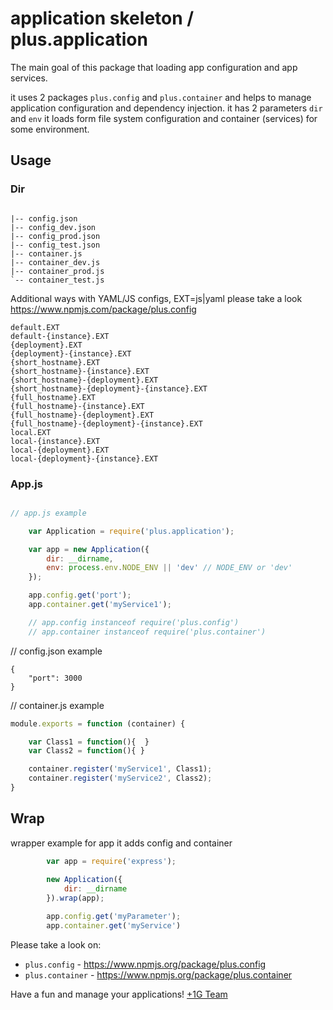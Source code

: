 # application skeleton / plus.application

The main goal of this package that loading app configuration and app services.

it uses 2 packages `plus.config` and `plus.container` and helps to manage application configuration and dependency injection.
it has 2 parameters `dir` and `env` it loads form file system configuration and container (services) for some environment.



## Usage

### Dir

```

|-- config.json
|-- config_dev.json
|-- config_prod.json
|-- config_test.json
|-- container.js
|-- container_dev.js
|-- container_prod.js
`-- container_test.js

```

Additional ways with YAML/JS configs, EXT=js|yaml
please take a look https://www.npmjs.com/package/plus.config

```
default.EXT
default-{instance}.EXT
{deployment}.EXT
{deployment}-{instance}.EXT
{short_hostname}.EXT
{short_hostname}-{instance}.EXT
{short_hostname}-{deployment}.EXT
{short_hostname}-{deployment}-{instance}.EXT
{full_hostname}.EXT
{full_hostname}-{instance}.EXT
{full_hostname}-{deployment}.EXT
{full_hostname}-{deployment}-{instance}.EXT
local.EXT
local-{instance}.EXT
local-{deployment}.EXT
local-{deployment}-{instance}.EXT
```

### App.js
```javascript

// app.js example

    var Application = require('plus.application');

    var app = new Application({
        dir: __dirname,
        env: process.env.NODE_ENV || 'dev' // NODE_ENV or 'dev'
    });

    app.config.get('port');
    app.container.get('myService1');

    // app.config instanceof require('plus.config')
    // app.container instanceof require('plus.container')

```


// config.json example
```
{
    "port": 3000
}
```

// container.js example
```javascript
module.exports = function (container) {

    var Class1 = function(){  }
    var Class2 = function(){ }

    container.register('myService1', Class1);
    container.register('myService2', Class2);
}
```

## Wrap
wrapper example for app it adds config and container
```javascript
        var app = require('express');
        
        new Application({
            dir: __dirname
        }).wrap(app);

        app.config.get('myParameter');
        app.container.get('myService')

```

Please take a look on:
- `plus.config` - https://www.npmjs.org/package/plus.config
- `plus.container` - https://www.npmjs.org/package/plus.container


Have a fun and manage your applications!
[+1G Team](http://plus1generation.com)
